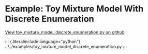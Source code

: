 # Example: Toy Mixture Model With Discrete Enumeration

[View toy_mixture_model_discrete_enumeration.py on
github](https://github.com/pyro-ppl/pyro/blob/dev/examples/toy_mixture_model_discrete_enumeration.py)

::: {.literalinclude language="python"}
../../examples/toy_mixture_model_discrete_enumeration.py
:::
